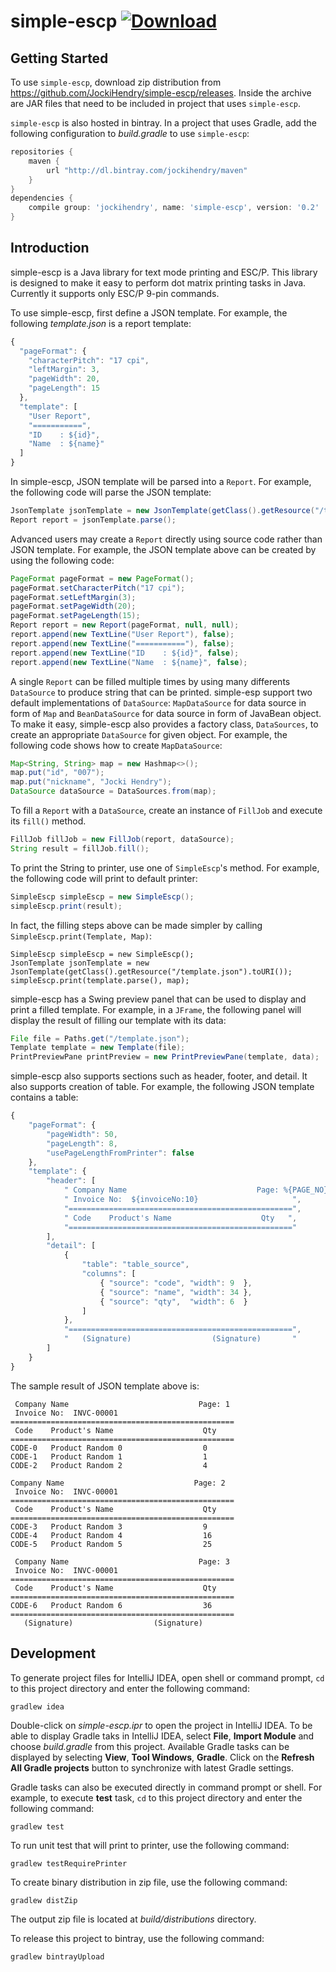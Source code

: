 simple-escp [ ![Download](https://api.bintray.com/packages/jockihendry/maven/simple-escp/images/download.png) ](https://bintray.com/jockihendry/maven/simple-escp/_latestVersion)
===========

Getting Started
---------------

To use `simple-escp`, download zip distribution from https://github.com/JockiHendry/simple-escp/releases.  Inside the archive are JAR files that need to be included in project that uses `simple-escp`.

`simple-escp` is also hosted in bintray.  In a project that uses Gradle, add the following configuration to *build.gradle* to use `simple-escp`:

```groovy
repositories {
    maven {
        url "http://dl.bintray.com/jockihendry/maven"
    }
}
dependencies {
    compile group: 'jockihendry', name: 'simple-escp', version: '0.2'
}
```

Introduction
------------

simple-escp is a Java library for text mode printing and ESC/P. This library is designed to make it easy to perform dot matrix printing tasks in Java.  Currently it supports only ESC/P 9-pin commands.

To use simple-escp, first define a JSON template.  For example, the following _template.json_ is a report template:

```javascript
{
  "pageFormat": {
    "characterPitch": "17 cpi",
    "leftMargin": 3,
    "pageWidth": 20,
    "pageLength": 15
  },  
  "template": [
    "User Report",
    "===========",
    "ID    : ${id}",
    "Name  : ${name}"
  ]
}
```

In simple-escp, JSON template will be parsed into a `Report`.  For example, the following code will parse the JSON template:
  
```java
JsonTemplate jsonTemplate = new JsonTemplate(getClass().getResource("/template.json").toURI());
Report report = jsonTemplate.parse();
```

Advanced users may create a `Report` directly using source code rather than JSON template.  For example, the JSON template above can be created by using the following code:

```java
PageFormat pageFormat = new PageFormat();
pageFormat.setCharacterPitch("17 cpi");
pageFormat.setLeftMargin(3);
pageFormat.setPageWidth(20);
pageFormat.setPageLength(15);
Report report = new Report(pageFormat, null, null);
report.append(new TextLine("User Report"), false);
report.append(new TextLine("==========="), false);
report.append(new TextLine("ID    : ${id}", false);
report.append(new TextLine("Name  : ${name}", false);
```

A single `Report` can be filled multiple times by using many differents `DataSource` to produce string that can be printed.  simple-esp support two default implementations of `DataSource`: `MapDataSource` for data source in form of `Map` and `BeanDataSource` for data source in form of JavaBean object.  To make it easy, simple-escp also provides a factory class, `DataSources`, to create an appropriate `DataSource` for given object.  For example, the following code shows how to create `MapDataSource`:

```java
Map<String, String> map = new Hashmap<>();
map.put("id", "007");
map.put("nickname", "Jocki Hendry");
DataSource dataSource = DataSources.from(map);
```

To fill a `Report` with a `DataSource`, create an instance of `FillJob` and execute its `fill()` method.

```java
FillJob fillJob = new FillJob(report, dataSource);
String result = fillJob.fill();
```

To print the String to printer, use one of `SimpleEscp`'s method.  For example, the following code will print to default printer:

```java
SimpleEscp simpleEscp = new SimpleEscp();
simpleEscp.print(result);
```

In fact, the filling steps above can be made simpler by calling `SimpleEscp.print(Template, Map)`:

```
SimpleEscp simpleEscp = new SimpleEscp();
JsonTemplate jsonTemplate = new JsonTemplate(getClass().getResource("/template.json").toURI());
simpleEscp.print(template.parse(), map);
```

simple-escp has a Swing preview panel that can be used to display and print a filled template.  For example, in a `JFrame`, the following panel will display the result of filling our template with its data:

```java
File file = Paths.get("/template.json");
Template template = new Template(file);
PrintPreviewPane printPreview = new PrintPreviewPane(template, data);
```

simple-escp also supports sections such as header, footer, and detail.  It also supports creation of table.  For example, the following JSON template contains a table:

```javascript
{
    "pageFormat": {
        "pageWidth": 50,
        "pageLength": 8,
        "usePageLengthFromPrinter": false
    },
    "template": {
        "header": [
            " Company Name                             Page: %{PAGE_NO}",
            " Invoice No:  ${invoiceNo:10}                     ",
            "==================================================",
            " Code    Product's Name                    Qty   ",
            "=================================================="
        ],
        "detail": [
            {
                "table": "table_source",
                "columns": [
                    { "source": "code", "width": 9  },
                    { "source": "name", "width": 34 },
                    { "source": "qty",  "width": 6  }
                ]
            },
            "==================================================",
            "   (Signature)                  (Signature)       "
        ]
    }
}
```

The sample result of JSON template above is:

```
 Company Name                             Page: 1
 Invoice No:  INVC-00001                     
==================================================
 Code    Product's Name                    Qty   
==================================================
CODE-0   Product Random 0                  0     
CODE-1   Product Random 1                  1     
CODE-2   Product Random 2                  4     

Company Name                             Page: 2
 Invoice No:  INVC-00001                     
==================================================
 Code    Product's Name                    Qty   
==================================================
CODE-3   Product Random 3                  9     
CODE-4   Product Random 4                  16    
CODE-5   Product Random 5                  25    

 Company Name                             Page: 3
 Invoice No:  INVC-00001                     
==================================================
 Code    Product's Name                    Qty   
==================================================
CODE-6   Product Random 6                  36       
==================================================
   (Signature)                  (Signature)   
```

Development
-----------

To generate project files for IntelliJ IDEA, open shell or command prompt, `cd` to this project directory and enter the following command:

```
gradlew idea
```

Double-click on _simple-escp.ipr_ to open the project in IntelliJ IDEA.  To be able to display Gradle taks in IntelliJ IDEA, select **File**, **Import Module** and  choose _build.gradle_ from this project.  Available Gradle tasks can be displayed by selecting **View**, **Tool Windows**, **Gradle**.  Click on the **Refresh All Gradle projects** button to synchronize with latest Gradle settings. 

Gradle tasks can also be executed directly in command prompt or shell.  For example, to execute **test** task, `cd` to this project directory and enter the following command:
 
```
gradlew test
```

To run unit test that will print to printer, use the following command:
 
```
gradlew testRequirePrinter 
```
 
To create binary distribution in zip file, use the following command:
 
```
gradlew distZip
```

The output zip file is located at _build/distributions_ directory.

To release this project to bintray, use the following command:

```
gradlew bintrayUpload
```
